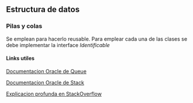 ## Estructura de datos

### Pilas y colas

Se emplean <T> para hacerlo reusable. Para emplear cada una de las clases se debe implementar la interface *Identificable*

#### Links utiles

[Documentacion Oracle de Queue](https://docs.oracle.com/javase/8/docs/api/java/util/Queue.html)

[Documentacion Oracle de Stack](https://docs.oracle.com/javase/8/docs/api/java/util/Stack.html)

[Explicacion profunda en StackOverflow](https://stackoverflow.com/questions/9076923/how-can-i-reverse-a-linked-list)